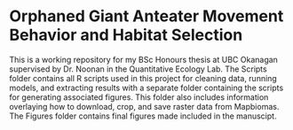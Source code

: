 # Orphaned Giant Anteater Movement Behavior and Habitat Selection
This is a working repository for my BSc Honours thesis at UBC Okanagan supervised by Dr. Noonan in the Quantitative Ecology Lab. 
The Scripts folder contains all R scripts used in this project for cleaning data, running models, and extracting results with a separate folder containing the scripts for generating associated figures. This folder also includes information overlaying how to download, crop, and save raster data from Mapbiomas.
The Figures folder contains final figures made included in the manuscipt.
